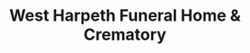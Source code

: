 ---
title: "West Harpeth Funeral Home & Crematory"
url: /nashville/west-harpeth-funeral-home-and-crematory/
shop: funeral directors
---